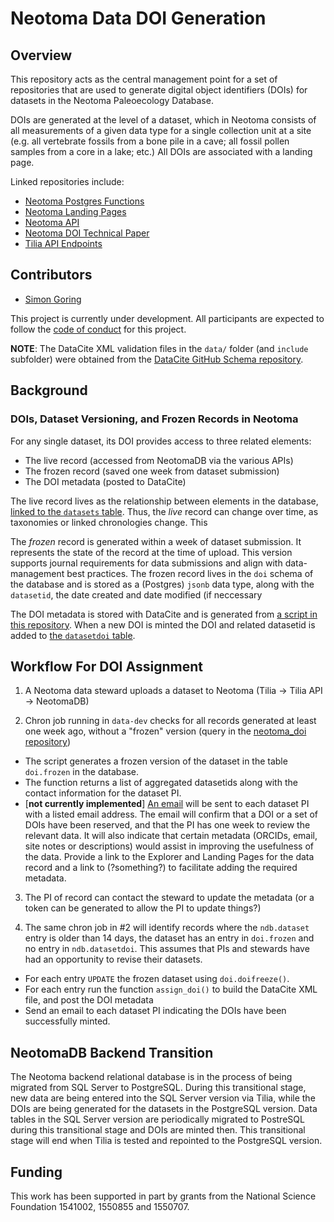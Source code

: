 # Neotoma Data DOI Generation

## Overview

This repository acts as the central management point for a set of repositories that are used to generate digital object identifiers (DOIs) for  datasets in the Neotoma Paleoecology Database.

DOIs are generated at the level of a dataset, which in Neotoma consists of all measurements of a given data type for a single collection unit at a site (e.g. all vertebrate fossils from a bone pile in a cave; all fossil pollen samples from a core in a lake; etc.)  All DOIs are associated with a landing page.

Linked repositories include:

*   [Neotoma Postgres Functions](https://github.com/neotomadb/Neotoma_SQL)
*   [Neotoma Landing Pages](https://github.com/NeotomaDB/ndbLandingPage)
*   [Neotoma API](https://github.com/NeotomaDB/api_nodetest)
*   [Neotoma DOI Technical Paper](https://github.com/NeotomaDB/AssignDOIs)
*   [Tilia API Endpoints](https://github.com/NeotomaDB/tilia_api)

## Contributors

*   [Simon Goring](http://goring.org)

This project is currently under development.  All participants are expected to follow the [code of conduct](https://github.com/NeotomaDB/neotoma_doi/blob/master/code_of_conduct.md) for this project.

**NOTE**: The DataCite XML validation files in the `data/` folder (and `include` subfolder) were obtained from the [DataCite GitHub Schema repository](https://github.com/datacite/schema/tree/master/source/meta/kernel-4).

## Background

### DOIs, Dataset Versioning, and Frozen Records in Neotoma

For any single dataset, its DOI provides access to three related elements:
  * The live record (accessed from NeotomaDB via the various APIs)
  * The frozen record (saved one week from dataset submission)
  * The DOI metadata (posted to DataCite)

The live record lives as the relationship between elements in the database, [linked to the `datasets` table](http://open.neotomadb.org/dbschema/tables/datasets.html#Relationships).  Thus, the *live* record can change over time, as taxonomies or linked chronologies change.  This

The *frozen* record is generated within a week of dataset submission.  It represents the state of the record at the time of upload.  This version supports journal requirements for data submissions and align with data-management best practices.  The frozen record lives in the `doi` schema of the database and is stored as a (Postgres) `jsonb` data type, along with the `datasetid`, the date created and date modified (if neccessary

The DOI metadata is stored with DataCite and is generated from [a script in this repository](https://github.com/NeotomaDB/neotoma_doi/blob/master/R/assign_doi.R).  When a new DOI is minted the DOI and related datasetid is added to [the `datasetdoi` table](http://open.neotomadb.org/dbschema/tables/datasetdoi.html).

## Workflow For DOI Assignment

1.  A Neotoma data steward uploads a dataset to Neotoma (Tilia -> Tilia API -> NeotomaDB)

2.  Chron job running in `data-dev` checks for all records generated at least one week ago, without a "frozen" version (query in the [neotoma_doi repository](https://github.com/NeotomaDB/neotoma_doi/blob/master/sql/generatingFrozen.sql))
  *   The script generates a frozen version of the dataset in the table `doi.frozen` in the database.
  *   The function returns a list of aggregated datasetids along with the contact information for the dataset PI.
  *   [**not currently implemented**] [An email](https://github.com/NeotomaDB/neotoma_doi/blob/master/data/email_text.txt) will be sent to each dataset PI with a listed email address. The email will confirm that a DOI or a set of DOIs have been reserved, and that the PI has one week to review the relevant data. It will also indicate that certain metadata (ORCIDs, email, site notes or descriptions) would assist in improving the usefulness of the data. Provide a link to the Explorer and Landing Pages for the data record and a link to (?something?) to facilitate adding the required metadata.

3.  The PI of record can contact the steward to update the metadata (or a token can be generated to allow the PI to update things?)

4.  The same chron job in #2 will identify records where the `ndb.dataset` entry is older than 14 days, the dataset has an entry in `doi.frozen` and no entry in `ndb.datasetdoi`.  This assumes that PIs and stewards have had an opportunity to revise their datasets.
  *   For each entry `UPDATE` the frozen dataset using `doi.doifreeze()`.
  *   For each entry run the function `assign_doi()` to build the DataCite XML file, and post the DOI metadata
  *   Send an email to each dataset PI indicating the DOIs have been successfully minted.

## NeotomaDB Backend Transition
The Neotoma backend relational database is in the process of being migrated from SQL Server to PostgreSQL.  During this transitional stage, new data are being entered into the SQL Server version via Tilia, while the DOIs are being generated for the datasets in the PostgreSQL version.  Data tables in the SQL Server version are periodically migrated to PostreSQL during this transitional stage and DOIs are minted then. This transitional stage will end when Tilia is tested and repointed to the PostgreSQL version.

## Funding

This work has been supported in part by grants from the National Science Foundation 1541002, 1550855 and 1550707.
